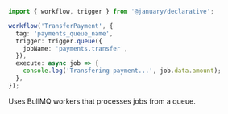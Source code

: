```ts
import { workflow, trigger } from '@january/declarative';

workflow('TransferPayment', {
  tag: 'payments_queue_name',
  trigger: trigger.queue({
    jobName: 'payments.transfer',
  }),
  execute: async job => {
    console.log('Transfering payment...', job.data.amount);
  },
});
```

<Footer
  gist="f34aca124fe48eabad26fbf4927e59fc"
>
  Uses BullMQ workers that processes jobs from a queue.
</Footer>

